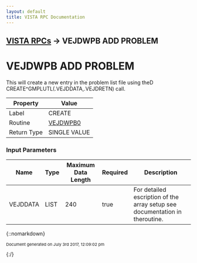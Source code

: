 ```yaml
---
layout: default
title: VISTA RPC Documentation
---
```


## [VISTA RPCs](TableOfContents) &#8594; VEJDWPB ADD PROBLEM
# VEJDWPB ADD PROBLEM

This will create a new entry in the problem list file using theD CREATE^GMPLUTL(.VEJDDATA,.VEJDRETN) call.

Property | Value
--- | ---
Label | CREATE
Routine | [VEJDWPB0](http://code.osehra.org/dox/Routine_VEJDWPB0_source.html)
Return Type | SINGLE VALUE


### Input Parameters

Name | Type | Maximum Data Length | Required | Description
--- | --- | --- | --- | ---
VEJDDATA | LIST | 240 | true | For detailed escription of the array setup see documentation in theroutine.



{::nomarkdown} <br/><p style="font-size: 11px">Document generated on July 3rd 2017, 12:09:02 pm</p>{:/}